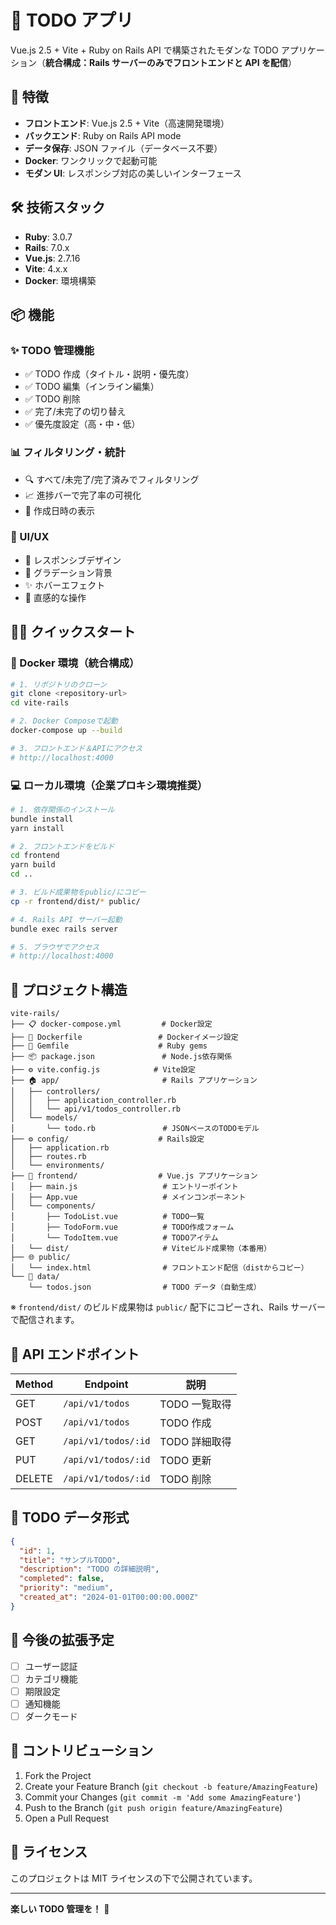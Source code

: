 # 📝 TODO アプリ

Vue.js 2.5 + Vite + Ruby on Rails API で構築されたモダンな TODO アプリケーション（**統合構成：Rails サーバーのみでフロントエンドと API を配信**）

## 🚀 特徴

- **フロントエンド**: Vue.js 2.5 + Vite（高速開発環境）
- **バックエンド**: Ruby on Rails API mode
- **データ保存**: JSON ファイル（データベース不要）
- **Docker**: ワンクリックで起動可能
- **モダン UI**: レスポンシブ対応の美しいインターフェース

## 🛠️ 技術スタック

- **Ruby**: 3.0.7
- **Rails**: 7.0.x
- **Vue.js**: 2.7.16
- **Vite**: 4.x.x
- **Docker**: 環境構築

## 📦 機能

### ✨ TODO 管理機能

- ✅ TODO 作成（タイトル・説明・優先度）
- ✅ TODO 編集（インライン編集）
- ✅ TODO 削除
- ✅ 完了/未完了の切り替え
- ✅ 優先度設定（高・中・低）

### 📊 フィルタリング・統計

- 🔍 すべて/未完了/完了済みでフィルタリング
- 📈 進捗バーで完了率の可視化
- 📅 作成日時の表示

### 🎨 UI/UX

- 📱 レスポンシブデザイン
- 🌈 グラデーション背景
- ✨ ホバーエフェクト
- 🎯 直感的な操作

## 🏃‍♂️ クイックスタート

### 🐳 Docker 環境（統合構成）

```bash
# 1. リポジトリのクローン
git clone <repository-url>
cd vite-rails

# 2. Docker Composeで起動
docker-compose up --build

# 3. フロントエンド＆APIにアクセス
# http://localhost:4000
```

### 💻 ローカル環境（企業プロキシ環境推奨）

```bash
# 1. 依存関係のインストール
bundle install
yarn install

# 2. フロントエンドをビルド
cd frontend
yarn build
cd ..

# 3. ビルド成果物をpublic/にコピー
cp -r frontend/dist/* public/

# 4. Rails API サーバー起動
bundle exec rails server

# 5. ブラウザでアクセス
# http://localhost:4000
```

## 📁 プロジェクト構造

```
vite-rails/
├── 📋 docker-compose.yml         # Docker設定
├── 🐳 Dockerfile                 # Dockerイメージ設定
├── 💎 Gemfile                    # Ruby gems
├── 📦 package.json               # Node.js依存関係
├── ⚙️ vite.config.js            # Vite設定
├── 🏠 app/                       # Rails アプリケーション
│   ├── controllers/
│   │   ├── application_controller.rb
│   │   └── api/v1/todos_controller.rb
│   └── models/
│       └── todo.rb               # JSONベースのTODOモデル
├── ⚙️ config/                    # Rails設定
│   ├── application.rb
│   ├── routes.rb
│   └── environments/
├── 🎨 frontend/                  # Vue.js アプリケーション
│   ├── main.js                   # エントリーポイント
│   ├── App.vue                   # メインコンポーネント
│   └── components/
│       ├── TodoList.vue          # TODO一覧
│       ├── TodoForm.vue          # TODO作成フォーム
│       └── TodoItem.vue          # TODOアイテム
│   └── dist/                     # Viteビルド成果物（本番用）
├── 🌐 public/
│   └── index.html                # フロントエンド配信（distからコピー）
└── 💾 data/
    └── todos.json                # TODO データ（自動生成）
```

※ `frontend/dist/` のビルド成果物は `public/` 配下にコピーされ、Rails サーバーで配信されます。

## 🔗 API エンドポイント

| Method | Endpoint            | 説明          |
| ------ | ------------------- | ------------- |
| GET    | `/api/v1/todos`     | TODO 一覧取得 |
| POST   | `/api/v1/todos`     | TODO 作成     |
| GET    | `/api/v1/todos/:id` | TODO 詳細取得 |
| PUT    | `/api/v1/todos/:id` | TODO 更新     |
| DELETE | `/api/v1/todos/:id` | TODO 削除     |

## 🎯 TODO データ形式

```json
{
  "id": 1,
  "title": "サンプルTODO",
  "description": "TODO の詳細説明",
  "completed": false,
  "priority": "medium",
  "created_at": "2024-01-01T00:00:00.000Z"
}
```

## 🌟 今後の拡張予定

- [ ] ユーザー認証
- [ ] カテゴリ機能
- [ ] 期限設定
- [ ] 通知機能
- [ ] ダークモード

## 🤝 コントリビューション

1. Fork the Project
2. Create your Feature Branch (`git checkout -b feature/AmazingFeature`)
3. Commit your Changes (`git commit -m 'Add some AmazingFeature'`)
4. Push to the Branch (`git push origin feature/AmazingFeature`)
5. Open a Pull Request

## 📄 ライセンス

このプロジェクトは MIT ライセンスの下で公開されています。

---

**楽しい TODO 管理を！** 🎉
